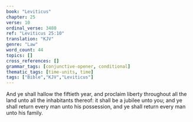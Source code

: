 ```yaml
---
book: "Leviticus"
chapter: 25
verse: 10
ordinal_verse: 3480
ref: "Leviticus 25:10"
translation: "KJV"
genre: "Law"
word_count: 44
topics: []
cross_references: []
grammar_tags: [conjunctive-opener, conditional]
thematic_tags: [time-units, time]
tags: ["Bible","KJV","Leviticus"]
---
```

And ye shall hallow the fiftieth year, and proclaim liberty throughout all the land unto all the inhabitants thereof: it shall be a jubilee unto you; and ye shall return every man unto his possession, and ye shall return every man unto his family.
